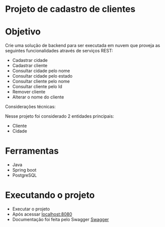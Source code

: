 # Projeto de cadastro de clientes

# Objetivo

Crie uma solução de backend para ser executada em nuvem que proveja as seguintes funcionalidades através de serviços REST:

 + 	Cadastrar cidade 
 +	Cadastrar cliente 
 +	Consultar cidade pelo nome 
 +	Consultar cidade pelo estado 
 + Consultar cliente pelo nome 
 +	Consultar cliente pelo Id 
 +	Remover cliente 
 +	Alterar o nome do cliente 

 Considerações técnicas: 
 
 Nesse projeto foi considerado 2 entidades principais:
 
  + Cliente
  + Cidade
  
# Ferramentas 
  +  Java
  + Spring boot
  + PostgreSQL 

# Executando o projeto
  + Executar o projeto 
  + Após acessar [localhost:8080](http://localhost:8080)
  + Documentação foi feita pelo Swagger [Swagger](http://localhost:8080/swagger-ui.html)
  

